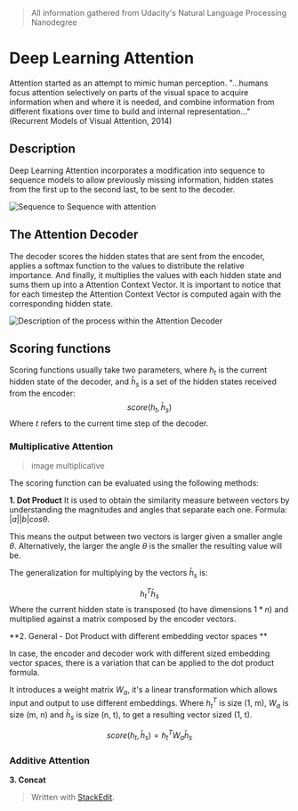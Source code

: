 > All information gathered from Udacity's Natural Language Processing Nanodegree

# Deep Learning Attention

Attention started as an attempt to mimic human perception. "...humans focus attention selectively on parts of the visual space to acquire information when and where it is needed, and combine information from different fixations over time to build and internal representation..." (Recurrent Models of Visual Attention, 2014)

## Description

Deep Learning Attention incorporates a modification into sequence to sequence models to allow previously missing information, hidden states from the first up to the second last, to be sent to the decoder.

![Sequence to Sequence with attention](https://raw.githubusercontent.com/euphonie/study-notes/master/Computer%20Science/Theory/Natural%20Language%20Processing/Deep%20Learning%20Attention/s2sattention.png)

## The Attention Decoder

The decoder scores the hidden states that are sent from the encoder, applies a softmax function to the values to distribute the relative importance. And finally, it multiplies the values with each hidden state and sums them up into a Attention Context Vector. 
It is important to notice that for each timestep the Attention Context Vector is computed again with the corresponding hidden state.

![Description of the process within the Attention Decoder](https://raw.githubusercontent.com/euphonie/study-notes/master/Computer%20Science/Theory/Natural%20Language%20Processing/Deep%20Learning%20Attention/contextvector.png)


## Scoring functions

Scoring functions usually take two parameters, where $h_t$ is the current hidden state of the decoder, and $\bar{h}_s$ is a set of the hidden states received from the encoder: 
$$
score(h_t, \bar{h}_s)
$$
Where $t$ refers to the current time step of the decoder.

### Multiplicative Attention
> image multiplicative

The scoring function can be evaluated using the following methods: 

**1. Dot Product**
 It is used to obtain the similarity measure between vectors by understanding the magnitudes and angles that separate each one. Formula: $|a||b|cos\theta$.

This means the output between two vectors is larger given a smaller angle $\theta$. Alternatively, the larger the angle $\theta$ is the smaller the resulting value will be.

The generalization for multiplying by the vectors $\bar{h}_s$  is: 

$$
h_t^T\bar{h}_s
$$
Where the current hidden state is transposed (to have dimensions $1 *n$) and multiplied against a matrix composed by the encoder vectors.

**2. General - Dot Product with different embedding vector spaces **

In case, the encoder and decoder work with different sized embedding vector spaces, there is a variation that can be applied to the dot product formula.

It introduces a weight matrix $W_a$, it's a linear transformation which allows input and output to use different embeddings. Where $h_t^T$ is size (1, m), $W_a$ is size (m, n) and $\bar{h}_s$ is size (n, t), to get a resulting vector sized (1, t).

$$
score(h_t, \bar{h}_s) = h_t^TW_a\bar{h}_s
$$

### Additive Attention

**3. Concat**



> Written with [StackEdit](https://stackedit.io/).
<!--stackedit_data:
eyJoaXN0b3J5IjpbLTE4NzUzMTk3NCwxMDQzOTg0NTQ3LDQ3ND
Q1MDg3Niw3MDExNzUwODMsLTEwNTQwMTYzOTYsLTE5OTg3OTIx
ODMsMTA1Nzc2ODQ0LC0xNzQyODM5MDgwLC0xMDc1NjQwMzIxLD
c0ODUyMDE5NV19
-->
